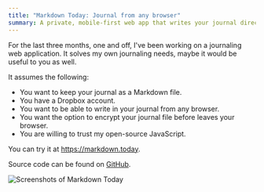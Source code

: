 ```yaml
---
title: "Markdown Today: Journal from any browser"
summary: A private, mobile-first web app that writes your journal directly to Dropbox.
---
```


For the last three months, one and off, I've been working on a journaling web application. It solves my own journaling needs, maybe it would be useful to you as well.

It assumes the following:

* You want to keep your journal as a Markdown file.
* You have a Dropbox account.
* You want to be able to write in your journal from any browser.
* You want the option to encrypt your journal file before leaves your browser.
* You are willing to trust my open-source JavaScript.

You can try it at <https://markdown.today>.

Source code can be found on [GitHub](https://github.com/captbaritone/markdown.today).

![Screenshots of Markdown Today](https://markdown.today/images/screenshot.png)
